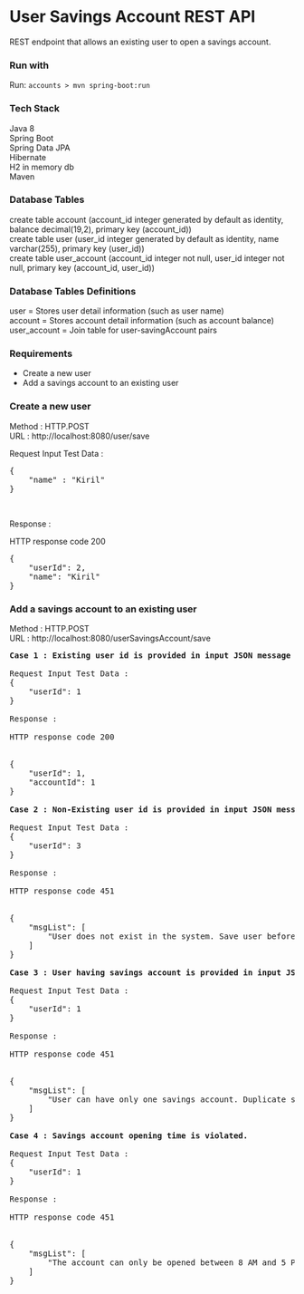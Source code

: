 # User Savings Account REST API

REST endpoint that allows an existing user to open a savings account.

### Run with
 Run: `accounts > mvn spring-boot:run`

### Tech Stack
Java 8<br/>
Spring Boot<br/>
Spring Data JPA<br/>
Hibernate<br/>
H2 in memory db<br/>
Maven<br/>
 
### Database Tables
create table account (account_id integer generated by default as identity, balance decimal(19,2), primary key (account_id)) <br/>
create table user (user_id integer generated by default as identity, name varchar(255), primary key (user_id)) <br/>
create table user_account (account_id integer not null, user_id integer not null, primary key (account_id, user_id)) <br/>

### Database Tables Definitions
user = Stores user detail information (such as user name) <br/>
account = Stores account detail information (such as account balance) <br/>
user_account = Join table for user-savingAccount pairs <br/>

### Requirements
* Create a new user
* Add a savings account to an existing user

### Create a new user

Method : HTTP.POST <br/>
URL : http://localhost:8080/user/save <br/>

Request Input Test Data :
<pre>
{
	"name" : "Kiril"
}
</pre><br/>
Response : 

HTTP response code 200 <br/>
<pre>
{
    "userId": 2,
    "name": "Kiril"
}
</pre>

### Add a savings account to an existing user

Method : HTTP.POST <br/>
URL : http://localhost:8080/userSavingsAccount/save <br/>

<pre>
<b>Case 1 : Existing user id is provided in input JSON message </b>

Request Input Test Data :
{
    "userId": 1
}

Response : 

HTTP response code 200 <br/>

{
    "userId": 1,
    "accountId": 1
}

<b>Case 2 : Non-Existing user id is provided in input JSON message </b>

Request Input Test Data :
{
    "userId": 3
}

Response : 

HTTP response code 451 <br/>

{
    "msgList": [
        "User does not exist in the system. Save user before savings account creation."
    ]
}

<b>Case 3 : User having savings account is provided in input JSON message again. </b>

Request Input Test Data :
{
    "userId": 1
}

Response : 

HTTP response code 451 <br/>

{
    "msgList": [
        "User can have only one savings account. Duplicate savings account creation is not allowed."
    ]
}

<b>Case 4 : Savings account opening time is violated. </b>

Request Input Test Data :
{
    "userId": 1
}

Response : 

HTTP response code 451 <br/>

{
    "msgList": [
        "The account can only be opened between 8 AM and 5 PM."
    ]
}
</pre><br/>
